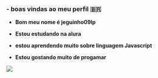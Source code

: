 ###  - boas vindas ao meu perfil 🇧🇷
- **Bom meu nome é jeguinho09lp**

-  **Estou estudando na alura** 

- **estou aprendendo muito sobre linguagem Javascript**

- **Estou gostando muito de progamar**

![](https://media.tenor.com/aSvNzSQUVwAAAAAC/luffy-gear-5.gif)

